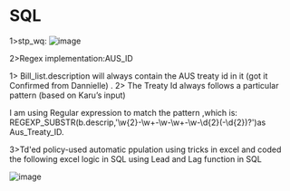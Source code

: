 # SQL

1>stp_wq:
![image](https://user-images.githubusercontent.com/77121389/158655066-cedabb36-1ff3-414c-be29-7c6e6c5919b6.png)


2>Regex implementation:AUS_ID

1>	Bill_list.description will always contain the AUS treaty id in it (got it Confirmed from Dannielle) .
2>	The Treaty Id always  follows a particular pattern (based on Karu’s input)

I am using Regular expression to match the pattern  ,which is:
  REGEXP_SUBSTR(b.descrip,'\w{2}-\w+\-\w\-\w+\-\w\-\d{2}(\-\d{2})?')as Aus_Treaty_ID.
  
  
  3>Td'ed policy-used automatic ppulation using tricks in excel and coded the following  excel logic in SQL using Lead and Lag function in SQL
  
  ![image](https://user-images.githubusercontent.com/77121389/158657676-0f8179a5-6406-4335-b5cf-706ed512aa01.png)

